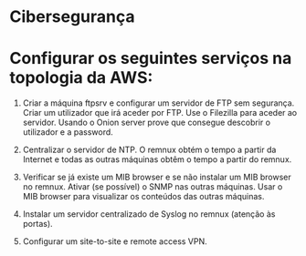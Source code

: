 # Cibersegurança
# Configurar os seguintes serviços na topologia da AWS:

1. Criar a máquina ftpsrv e configurar um servidor de FTP sem segurança. Criar um
utilizador que irá aceder por FTP. Use o Filezilla para aceder ao servidor. Usando o
Onion server prove que consegue descobrir o utilizador e a password.

2. Centralizar o servidor de NTP. O remnux obtém o tempo a partir da Internet e todas as
outras máquinas obtêm o tempo a partir do remnux.

3. Verificar se já existe um MIB browser e se não instalar um MIB browser no remnux.
Ativar (se possível) o SNMP nas outras máquinas. Usar o MIB browser para visualizar
os conteúdos das outras máquinas.

4. Instalar um servidor centralizado de Syslog no remnux (atenção às portas).

5. Configurar um site-to-site e remote access VPN.
